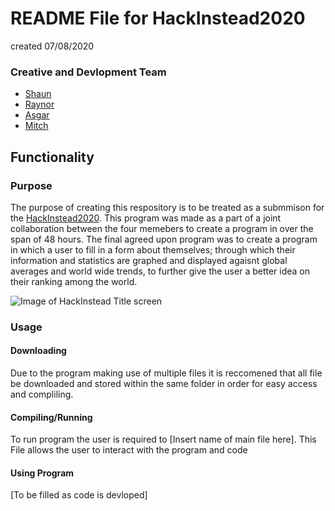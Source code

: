 # README File for HackInstead2020 
created 07/08/2020

### Creative and Devlopment Team

* [Shaun](https://github.com/knat01)
* [Raynor](https://github.com/RayElg)
* [Asgar](https://github.com/System-out-print-Asgar)
* [Mitch](https://github.com/MitchDorty)


## Functionality 

### Purpose
The purpose of creating this respository is to be treated as a submmison for the [HackInstead2020](https://www.hackworks.com/en/hack-instead). 
This program was made as a part of a joint collaboration between the four memebers to create a program
in over the span of 48 hours. The final agreed upon program was to create a program in which a user to 
fill in a form about themselves; through which their information and statistics are graphed and displayed
agaisnt global averages and world wide trends, to further give the user a better idea on their ranking among
the world.

![Image of HackInstead Title screen](https://cdn.discordapp.com/attachments/697886882255863931/741463634361712651/unknown.png)

### Usage

#### Downloading
Due to the program making use of multiple files it is reccomened that all file be downloaded and stored within
the same folder in order for easy access and compliling.

#### Compiling/Running 
To run program the user is required to [Insert name of main file here]. This File allows the user to interact with the program and code

#### Using Program
[To be filled as code is devloped]























